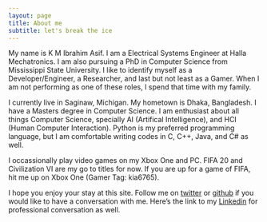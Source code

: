 ```yaml
---
layout: page
title: About me
subtitle: let's break the ice
---
```




My name is K M Ibrahim Asif. I am a Electrical Systems Engineer at Halla Mechatronics. I am also pursuing a PhD in Computer Science from Mississippi State University. I like to identify myself as a Developer/Engineer, a Researcher, and last but not least as a Gamer. When I am not performing as one of these roles, I spend that time with my family.

I currently live in Saginaw, Michigan. My hometown is Dhaka, Bangladesh. I have a Masters degree in Computer Science. I am enthusiast about all things Computer Science, specially AI (Artifical Intelligence), and HCI (Human Computer Interaction). Python is my preferred programming language, but I am comfortable writing codes in C, C++, Java, and C# as well.

I occassionally play video games on my Xbox One and PC. FIFA 20 and Civilization VI are my go to titles for now. If you are up for a game of FIFA, hit me up on Xbox One (Gamer Tag: kia6765).

I hope you enjoy your stay at this site. Follow me on [twitter](https://twitter.com/kmiasif) or [github](https://github.com/kmasif) if you would like to have a conversation with me. Here’s the link to my [Linkedin](https://www.linkedin.com/in/kmasif/) for professional conversation as well.
